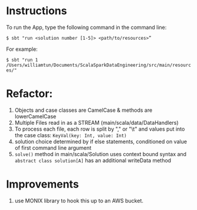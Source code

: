 
# Instructions #
To run the App, type the following command in the command line:

`$ sbt "run <solution number [1-5]> <path/to/resources>”`

For example:

`$ sbt "run 1 /Users/williamtun/Documents/ScalaSparkDataEngineering/src/main/resources/"`

# Refactor: #
1. Objects and case classes are CamelCase & methods are lowerCamelCase
2. Multiple Files read in as a STREAM (main/scala/data/DataHandlers)
3. To process each file, each row is split by "," or "\t" and values put into the case class:
   `KeyVal(key: Int, value: Int)`
4. solution choice determined by if else statements, conditioned on value of first command line argument
5. `solve()` method in main/scala/Solution uses context bound syntax
   and `abstract class solution[A]` has an additional writeData method

# Improvements #
1. use MONIX library to hook this up to an AWS bucket.
